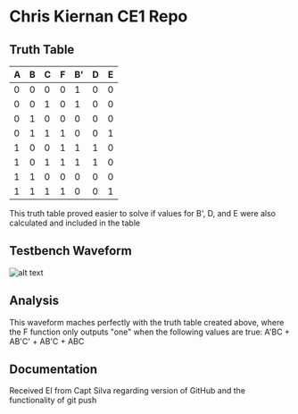# Chris Kiernan CE1 Repo

## Truth Table

A | B | C | F | B' | D | E
--- | --- | --- | --- | --- | --- | ---
0 | 0 | 0 | 0 | 1 | 0 | 0
0 | 0 | 1 | 0 | 1 | 0 | 0
0 | 1 | 0 | 0 | 0 | 0 | 0
0 | 1 | 1 | 1 | 0 | 0 | 1
1 | 0 | 0 | 1 | 1 | 1 | 0
1 | 0 | 1 | 1 | 1 | 1 | 0
1 | 1 | 0 | 0 | 0 | 0 | 0
1 | 1 | 1 | 1 | 0 | 0 | 1
This truth table proved easier to solve if values for B', D, and E were also calculated and included in the table

## Testbench Waveform
![alt text](http://i.imgur.com/JDpJ9wN.png "Testbench Waveform")

## Analysis
This waveform maches perfectly with the truth table created above, where the F function only outputs "one" when the following values are true: A'BC + AB'C' + AB'C + ABC

## Documentation
Received EI from Capt Silva regarding version of GitHub and the functionality of git push
